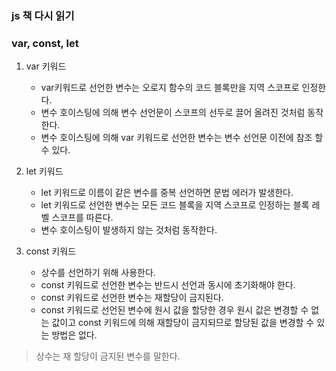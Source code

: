 ### js 책 다시 읽기

### var, const, let

1. var 키워드
    - var키워드로 선언한 변수는 오로지 함수의 코드 블록만을 지역 스코프로 인정한다. 
    - 변수 호이스팅에 의해 변수 선언문이 스코프의 선두로 끌어 올려진 것처럼 동작한다. 
    - 변수 호이스팅에 의해 var 키워드로 선언한 변수는 변수 선언문 이전에 참조 할 수 있다. 

2. let 키워드
    - let 키워드로 이름이 같은 변수를 중복 선언하면 문법 에러가 발생한다. 
    - let 키워드로 선언한 변수는 모든 코드 블록을 지역 스코프로 인정하는 블록 레벨 스코프를 따른다. 
    - 변수 호이스팅이 발생하지 않는 것처럼 동작한다. 

3. const 키워드 
    - 상수를 선언하기 위해 사용한다.
    - const 키워드로 선언한 변수는 반드시 선언과 동시에 초기화해야 한다. 
    - const 키워드로 선언한 변수는 재할당이 금지된다. 
    - const 키워드로 선언된 변수에 원시 값을 할당한 경우 원시 값은 변경할 수 없는 값이고 const 키워드에 의해 재할당이
    금지되므로 할당된 값을 변경할 수 있는 방법은 없다. 
    

> 상수는 재 할당이 금지된 변수를 말한다. 




